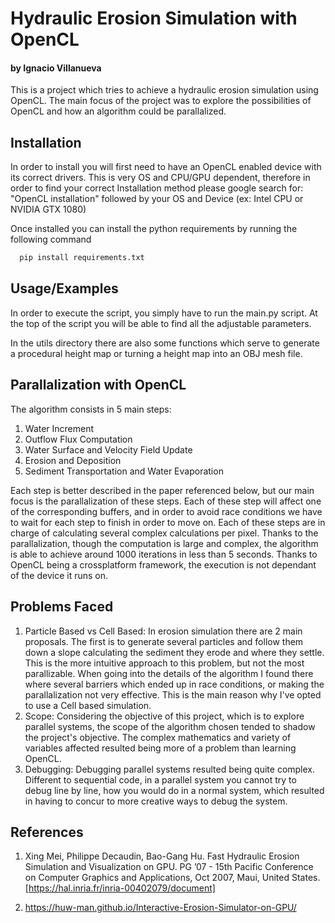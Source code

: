 
# Hydraulic Erosion Simulation with OpenCL
#### by Ignacio Villanueva

This is a project which tries to achieve a hydraulic erosion simulation using
OpenCL. The main focus of the project was to explore the possibilities of OpenCL
and how an algorithm could be parallalized.




## Installation

In order to install you will first need to have an OpenCL enabled device with its correct drivers.
This is very OS and CPU/GPU dependent, therefore in order to find your correct Installation method please google search for:
"OpenCL installation" followed by your OS and Device (ex: Intel CPU or NVIDIA GTX 1080)

Once installed you can install the python requirements by running the following command
```bash
  pip install requirements.txt
```
    
## Usage/Examples
In order to execute the script, you simply have to run the main.py script. At the top of the script
you will be able to find all the adjustable parameters.

In the utils directory there are also some functions which serve to generate a procedural height map
or turning a height map into an OBJ mesh file.


## Parallalization with OpenCL

The algorithm consists in 5 main steps:
1. Water Increment
2. Outflow Flux Computation
3. Water Surface and Velocity Field Update
4. Erosion and Deposition
5. Sediment Transportation and Water Evaporation
 
  
Each step is better described in the paper referenced below, but our main focus is the parallalization of these steps.
Each of these step will affect one of the corresponding buffers, and in order to avoid race conditions we have to wait for each step to finish
in order to move on. Each of these steps are in charge of calculating several complex calculations per pixel. Thanks to the parallalization, though the
computation is large and complex, the algorithm is able to achieve around 1000 iterations in less than 5 seconds.
Thanks to OpenCL being a crossplatform framework, the execution is not dependant of the device it runs on.
## Problems Faced
1) Particle Based vs Cell Based: In erosion simulation there are 2 main proposals. The first is to generate several particles and follow them down a slope calculating the sediment they erode and where they settle. This is the more intuitive approach to this problem, but not the most parallizable. When going into the details of the algorithm I found there where several barriers which ended up in race conditions, or making the parallalization not very effective. This is the main reason why I've opted to use a Cell based simulation.
2) Scope: Considering the objective of this project, which is to explore parallel systems, the scope of the algorithm chosen tended to shadow the project's objective. The complex mathematics and variety of variables affected resulted being more of a problem than learning OpenCL.
3) Debugging: Debugging parallel systems resulted being quite complex. Different to sequential code, in a parallel system you cannot try to debug line by line, how you would do in a normal system, which resulted in having to concur to more creative ways to debug the system.
## References
1. Xing Mei, Philippe Decaudin, Bao-Gang Hu. Fast Hydraulic Erosion Simulation and Visualization
on GPU. PG ’07 - 15th Pacific Conference on Computer Graphics and Applications, Oct 2007, Maui,
United States. [https://hal.inria.fr/inria-00402079/document]

2. https://huw-man.github.io/Interactive-Erosion-Simulator-on-GPU/